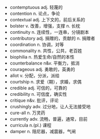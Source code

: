 - contemptuous adj. 轻蔑的
- contention n. 论点，争论
- contextual adj. 上下文的，前后关系的
- bolster v. 改善，增强，支撑 n. 长枕
- continuity n. 连续性，一连串，分镜剧本
- contributory adj. 捐赠的，贡献的 n. 捐赠者
- coordination n. 协调，对等
- commonality n. 共性，公共，老百姓
- biophilia n. 热爱生命/自然的本性
- counterbalance n&v. 平衡力，抵消
- courageous adj. 勇敢的，英勇的
- allot v. 分配，分派，派给
- courtship n. 求爱（期），求婚，求偶
- credible adj. 可信的，可靠的
- credibility n. 可信度，确实性
- critique n&v. 批评，评论
- crushingly adv. 过分地，让人无法接受地
- cure-all n. 万灵药
- currently adv. 流畅，普遍，通常，目前
- curricula n.(pl.) 课程
- damper n. 阻尼器，减震器，气闸
